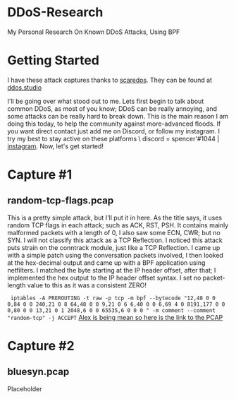# DDoS-Research
My Personal Research On Known DDoS Attacks, Using BPF

# Getting Started 

I have these attack captures thanks to [scaredos](https://github.com/scaredos). They can be found at [ddos.studio](http://www.ddos.studio/pkts)

I'll be going over what stood out to me. Lets first begin to talk about common DDoS, as most of you know; DDoS can be really annoying, and some attacks can be really hard to break down. This is the main reason I am doing this today, to help the community against more-advanced floods. If you want direct contact just add me on Discord, or follow my instagram. I try my best to stay active on these platforms \\ discord = spencer'#1044 | [instagram](https://instagram.com/vucixc). Now, let's get started!

# Capture #1

## random-tcp-flags.pcap

This is a pretty simple attack, but I'll put it in here. As the title says, it uses random TCP flags in each attack; such as ACK, RST, PSH. It contains mainly malformed packets with a length of 0, I also saw some ECN, CWR; but no SYN. I will not classify this attack as a TCP Reflection. I noticed this attack puts strain on the conntrack module, just like a TCP Reflection. I came up with a simple patch using the conversation packets involved, I then looked at the hex-decimal output and came up with a BPF application using netfilters. I matched the byte starting at the IP header offset, after that; I implemented the hex output to the IP header offset syntax. I set no packet-length value to this as it was a consistent ZERO!

`` iptables -A PREROUTING -t raw -p tcp -m bpf --bytecode "12,48 0 0 0,84 0 0 240,21 0 8 64,48 0 0 9,21 0 6 6,40 0 0 6,69 4 0 8191,177 0 0 0,80 0 0 13,21 0 1 2048,6 0 0 65535,6 0 0 0 " -m comment --comment "random-tcp" -j ACCEPT``
[Alex is being mean so here is the link to the PCAP](http://www.ddos.studio/pkts/random-tcp-flag.0.pcap)

# Capture #2

## bluesyn.pcap

 Placeholder


